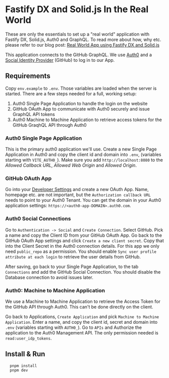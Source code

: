 # Fastify DX and Solid.js In the Real World

These are only the essentials to set up a "real world" application with Fastify
DX, Solid.js, Auth0 and GraphQL. To read more about how, why etc. please refer
to our blog post:
[Real World App using Fastify DX and Solid.js](https://zentered.co/blog/fastify-dx-and-solidjs-in-the-real-world)

This application connects to the GitHub GraphQL. We use
[Auth0](https://auth0.com) and a
[Social Identity Provider](https://auth0.com/docs/authenticate/identity-providers/social-identity-providers)
(GitHub) to log in to our App.

## Requirements

Copy `env.example` to `.env`. Those variables are loaded when the server is
started. There are a few steps needed for a full, working setup:

1. Auth0 Single Page Application to handle the login on the website
2. GitHub OAuth App to communicate with Auth0 securely and issue GraphQL API
   tokens
3. Auth0 Machine to Machine Application to retrieve access tokens for the GitHub
   GraqhQL API through Auth0

### Auth0 Single Page Application

This is the primary auth0 application we'll use. Create a new Single Page
Application in Auth0 and copy the client id and domain into `.env`, (variables
starting with `VITE_AUTH0_`). Make sure you add `http://localhost:8080` to the
_Allowed Callback URL_, _Allowed Web Origin_ and _Allowed Origin_.

### GitHub OAuth App

Go into your [Developer Settings](https://github.com/settings/developers) and
create a new OAuth App. Name, homepage etc. are not important, but the
`Authorization callback URL` needs to point to your Auth0 Tenant. You can get
the domain in your Auth0 application settings:
`https://<auth0-app-DOMAIN>.auth0.com`.

### Auth0 Social Connections

Go to `Authentication -> Social` and `Create Connection`. Select GitHub. Pick a
name and copy the Client ID from your GitHub OAuth App. Go back to the GitHub
OAuth App settings and click `Create a new client secret`. Copy that into the
Client Secret in the Auth0 connection details. For this app we only need
`public_repo` as a permission. You should enable
`Sync user profile attribute at each login` to retrieve the user details from
GitHub.

After saving, go back to your Single Page Application, to the tab `Connections`
and add the GitHub Social Connection. You should disable the Database connection
to avoid issues later.

### Auth0: Machine to Machine Application

We use a Machine to Machine Application to retrieve the Access Token for the
GitHub API through Auth0. This can't be done directly on the client.

Go back to Applications, `Create Application` and pick
`Machine to Machine Application`. Enter a name, and copy the client id, secret
and domain into `.env` (variables starting with `AUTH0_`). Go to `APIs` and
Authorize the application to the Auth0 Management API. The only permission
needed is `read:user_idp_tokens`.

## Install & Run

      pnpm install
      pnpm dev
